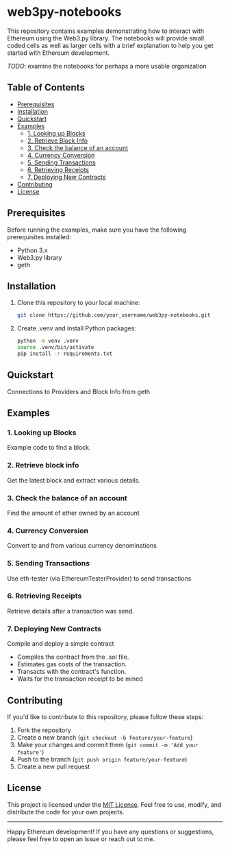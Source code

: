 # web3py-notebooks

This repository contains examples demonstrating how to interact with Ethereum using the Web3.py library. 
The notebooks will provide small coded cells as well as larger cells with a brief explanation to help you get started with Ethereum development.

*TODO*: examine the notebooks for perhaps a more usable organization 

## Table of Contents

- [Prerequisites](#prerequisites)
- [Installation](#installation)
- [Quickstart](#quickstart)
- [Examples](#examples)
  - [1. Looking up Blocks](#1-looking-up-blocks)
  - [2. Retrieve Block Info](#2-retrieve-block-info)
  - [3. Check the balance of an account](#3-check-the-balance-of-an-account)
  - [4. Currency Conversion](#4-currency-conversion)
  - [5. Sending Transactions](#5-sending-transactions)
  - [6. Retrieving Receipts](#6-retrieving-receipts)
  - [7. Deploying New Contracts](#7-deploying-new-contracts)
- [Contributing](#contributing)
- [License](#license)

## Prerequisites

Before running the examples, make sure you have the following prerequisites installed:

- Python 3.x
- Web3.py library
- geth

## Installation

1. Clone this repository to your local machine:

   ```bash
   git clone https://github.com/your_username/web3py-notebooks.git
   ```

2. Create .venv and install Python packages:

   ```bash
   python -m venv .venv
   source .venv/bin/activate
   pip install -r requirements.txt
   ```

## Quickstart

Connections to Providers and Block Info from geth

## Examples

### 1. Looking up Blocks
Example code to find a block.

### 2. Retrieve block info
Get the latest block and extract various details.

### 3. Check the balance of an account
Find the amount of ether owned by an account

### 4. Currency Conversion
Convert to and from various currency denominations

### 5. Sending Transactions
Use eth-tester (via EthereumTesterProvider) to send transactions

### 6. Retrieving Receipts
Retrieve details after a transaction was send.

### 7. Deploying New Contracts
Compile and deploy a simple contract
* Compiles the contract from the .sol file.
* Estimates gas costs of the transaction.
* Transacts with the contract's function.
* Waits for the transaction receipt to be mined


## Contributing

If you'd like to contribute to this repository, please follow these steps:

1. Fork the repository
2. Create a new branch (`git checkout -b feature/your-feature`)
3. Make your changes and commit them (`git commit -m 'Add your feature'`)
4. Push to the branch (`git push origin feature/your-feature`)
5. Create a new pull request

## License

This project is licensed under the [MIT License](LICENSE). Feel free to use, modify, and distribute the code for your own projects.

---

Happy Ethereum development! If you have any questions or suggestions, please feel free to open an issue or reach out to me.
